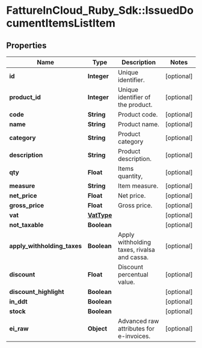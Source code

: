 # FattureInCloud_Ruby_Sdk::IssuedDocumentItemsListItem

## Properties

| Name | Type | Description | Notes |
| ---- | ---- | ----------- | ----- |
| **id** | **Integer** | Unique identifier. | [optional] |
| **product_id** | **Integer** | Unique identifier of the product. | [optional] |
| **code** | **String** | Product code. | [optional] |
| **name** | **String** | Product name. | [optional] |
| **category** | **String** | Product category | [optional] |
| **description** | **String** | Product description. | [optional] |
| **qty** | **Float** | Items quantity, | [optional] |
| **measure** | **String** | Item measure. | [optional] |
| **net_price** | **Float** | Net price. | [optional] |
| **gross_price** | **Float** | Gross price. | [optional] |
| **vat** | [**VatType**](VatType.md) |  | [optional] |
| **not_taxable** | **Boolean** |  | [optional] |
| **apply_withholding_taxes** | **Boolean** | Apply withholding taxes, rivalsa and cassa. | [optional] |
| **discount** | **Float** | Discount percentual value. | [optional] |
| **discount_highlight** | **Boolean** |  | [optional] |
| **in_ddt** | **Boolean** |  | [optional] |
| **stock** | **Boolean** |  | [optional] |
| **ei_raw** | **Object** | Advanced raw attributes for e-invoices. | [optional] |

